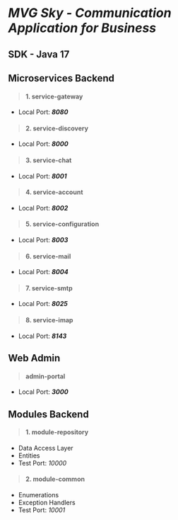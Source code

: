 # *MVG Sky - Communication Application for Business*

## SDK - Java 17

## Microservices Backend

> #### 1. service-gateway

- Local Port: ***8080***

> #### 2. service-discovery

- Local Port: ***8000***

> #### 3. service-chat

- Local Port: ***8001***

> #### 4. service-account

- Local Port: ***8002***

> #### 5. service-configuration

- Local Port: ***8003***

> #### 6. service-mail

- Local Port: ***8004***

> #### 7. service-smtp

- Local Port: ***8025***

> #### 8. service-imap

- Local Port: ***8143***

## Web Admin

> #### admin-portal

- Local Port: ***3000***

## Modules Backend

> #### 1. module-repository

- Data Access Layer
- Entities
- Test Port: *10000*

> #### 2. module-common

- Enumerations
- Exception Handlers
- Test Port: *10001*

